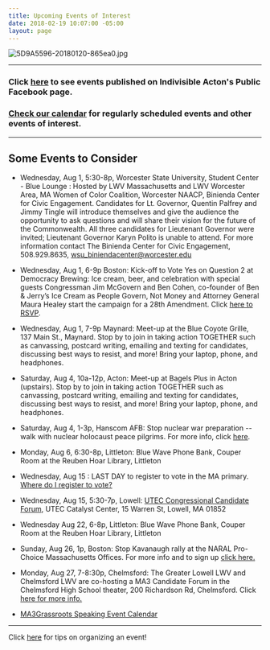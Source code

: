 ```yaml
---
title: Upcoming Events of Interest
date: 2018-02-19 10:07:00 -05:00
layout: page
---
```


![5D9A5596-20180120-865ea0.jpg](/uploads/5D9A5596-20180120-865ea0.jpg)

---

### Click [here](https://www.facebook.com/pg/IndivisibleActon/events/?ref=page_internal) to see events published on Indivisible Acton's Public Facebook page.

### [Check our calendar](http://www.indivisibleacton.org/calendar.html) for regularly scheduled events and other events of interest.

---

## Some Events to Consider

* Wednesday, Aug 1, 5:30-8p, Worcester State University, Student Center - Blue Lounge : Hosted by LWV Massachusetts and LWV Worcester Area, MA Women of Color Coalition, Worcester NAACP, Binienda Center for Civic Engagement. Candidates for Lt. Governor, Quentin Palfrey and Jimmy Tingle will introduce themselves and give the audience the opportunity to ask questions and will share their vision for the future of the Commonwealth. All three candidates for Lieutenant Governor were invited; Lieutenant Governor Karyn Polito is unable to attend. For more information contact The Binienda Center for Civic Engagement, 508.929.8635, wsu_biniendacenter@worcester.edu


* Wednesday, Aug 1, 6-9p Boston: Kick-off to Vote Yes on Question 2 at Democracy Brewing: Ice cream, beer, and celebration with special guests Congressman Jim McGovern and Ben Cohen, co-founder of Ben & Jerry’s Ice Cream as People Govern, Not Money and Attorney General Maura Healey start the campaign for a 28th Amendment. Click [here to RSVP](http://www.americanpromise.net/people_govern_not_money_yes_on_2_celebration?link_id=5&can_id=0d5712ce9b810b29d6d5471775001fbd&source=email-weekend-actions-2&email_referrer=&email_subject=weekend-actions&link_id=39&can_id=9a7cc198611ac2a74f284fdda8e14f7e).


* Wednesday, Aug 1, 7-9p Maynard:  Meet-up at the Blue Coyote Grille, 137 Main St., Maynard.  Stop by to join in taking action TOGETHER such as canvassing, postcard writing, emailing and texting for candidates, discussing best ways to resist, and more! Bring your laptop, phone, and headphones.


* Saturday, Aug 4, 10a-12p, Acton: Meet-up at Bagels Plus in Acton (upstairs).  Stop by to join in taking action TOGETHER such as canvassing, postcard writing, emailing and texting for candidates, discussing best ways to resist, and more! Bring your laptop, phone, and headphones.


* Saturday, Aug 4, 1-3p, Hanscom AFB: Stop nuclear war preparation -- walk with nuclear holocaust peace pilgrims. For more info, click [here](http://masspeaceaction.org/event/nuclear-holocaust-peace-pilgrims/?link_id=41&can_id=9a7cc198611ac2a74f284fdda8e14f7e).


* Monday, Aug 6, 6:30-8p, Littleton: Blue Wave Phone Bank, Couper Room at the Reuben Hoar Library, Littleton


* Wednesday, Aug 15 : LAST DAY to register to vote in the MA primary.  [Where do I register to vote?](https://www.sec.state.ma.us/ovr/)


* Wednesday, Aug 15, 5:30-7p, Lowell: [UTEC Congressional Candidate Forum](https://www.facebook.com/events/2706820095998580/), UTEC Catalyst Center, 15 Warren St, Lowell, MA 01852  


* Wednesday Aug 22, 6-8p, Littleton: Blue Wave Phone Bank, Couper Room at the Reuben Hoar Library, Littleton


* Sunday, Aug 26, 1p, Boston: Stop Kavanaugh rally at the NARAL Pro-Choice Massachusetts Offices. For more info and to sign up [click here.](https://act.moveon.org/event/unite-for-justice/21335/signup/)


* Monday, Aug 27, 7-8:30p, Chelmsford: The Greater Lowell LWV and Chelmsford LWV are co-hosting a MA3 Candidate Forum in the Chelmsford High School theater, 200 Richardson Rd, Chelmsford.  Click [here for more info.](https://www.facebook.com/events/1828609237221082/)


* [MA3Grassroots Speaking Event Calendar](https://www.ma3grassroots.com/event-calendar)

---

Click [here](http://www.indivisibleacton.org/events/organize-an-event.html) for tips on organizing an event!